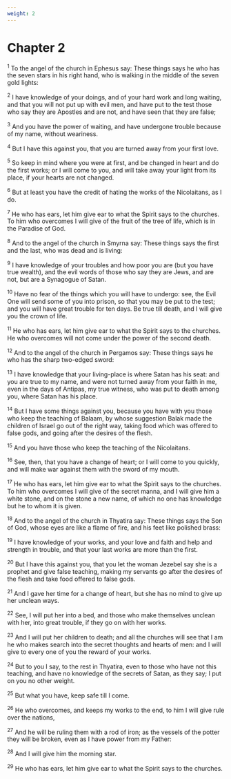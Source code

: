 ```yaml
---
weight: 2
---
```


# Chapter 2

<sup>1</sup> To the angel of the church in Ephesus say: These things says he who has the seven stars in his right hand, who is walking in the middle of the seven gold lights: 

<sup>2</sup> I have knowledge of your doings, and of your hard work and long waiting, and that you will not put up with evil men, and have put to the test those who say they are Apostles and are not, and have seen that they are false; 

<sup>3</sup> And you have the power of waiting, and have undergone trouble because of my name, without weariness. 

<sup>4</sup> But I have this against you, that you are turned away from your first love. 

<sup>5</sup> So keep in mind where you were at first, and be changed in heart and do the first works; or I will come to you, and will take away your light from its place, if your hearts are not changed. 

<sup>6</sup> But at least you have the credit of hating the works of the Nicolaitans, as I do. 

<sup>7</sup> He who has ears, let him give ear to what the Spirit says to the churches. To him who overcomes I will give of the fruit of the tree of life, which is in the Paradise of God. 

<sup>8</sup> And to the angel of the church in Smyrna say: These things says the first and the last, who was dead and is living: 

<sup>9</sup> I have knowledge of your troubles and how poor you are (but you have true wealth), and the evil words of those who say they are Jews, and are not, but are a Synagogue of Satan. 

<sup>10</sup> Have no fear of the things which you will have to undergo: see, the Evil One will send some of you into prison, so that you may be put to the test; and you will have great trouble for ten days. Be true till death, and I will give you the crown of life. 

<sup>11</sup> He who has ears, let him give ear to what the Spirit says to the churches. He who overcomes will not come under the power of the second death. 

<sup>12</sup> And to the angel of the church in Pergamos say: These things says he who has the sharp two-edged sword: 

<sup>13</sup> I have knowledge that your living-place is where Satan has his seat: and you are true to my name, and were not turned away from your faith in me, even in the days of Antipas, my true witness, who was put to death among you, where Satan has his place. 

<sup>14</sup> But I have some things against you, because you have with you those who keep the teaching of Balaam, by whose suggestion Balak made the children of Israel go out of the right way, taking food which was offered to false gods, and going after the desires of the flesh. 

<sup>15</sup> And you have those who keep the teaching of the Nicolaitans. 

<sup>16</sup> See, then, that you have a change of heart; or I will come to you quickly, and will make war against them with the sword of my mouth. 

<sup>17</sup> He who has ears, let him give ear to what the Spirit says to the churches. To him who overcomes I will give of the secret manna, and I will give him a white stone, and on the stone a new name, of which no one has knowledge but he to whom it is given. 

<sup>18</sup> And to the angel of the church in Thyatira say: These things says the Son of God, whose eyes are like a flame of fire, and his feet like polished brass: 

<sup>19</sup> I have knowledge of your works, and your love and faith and help and strength in trouble, and that your last works are more than the first. 

<sup>20</sup> But I have this against you, that you let the woman Jezebel say she is a prophet and give false teaching, making my servants go after the desires of the flesh and take food offered to false gods. 

<sup>21</sup> And I gave her time for a change of heart, but she has no mind to give up her unclean ways. 

<sup>22</sup> See, I will put her into a bed, and those who make themselves unclean with her, into great trouble, if they go on with her works. 

<sup>23</sup> And I will put her children to death; and all the churches will see that I am he who makes search into the secret thoughts and hearts of men: and I will give to every one of you the reward of your works. 

<sup>24</sup> But to you I say, to the rest in Thyatira, even to those who have not this teaching, and have no knowledge of the secrets of Satan, as they say; I put on you no other weight. 

<sup>25</sup> But what you have, keep safe till I come. 

<sup>26</sup> He who overcomes, and keeps my works to the end, to him I will give rule over the nations, 

<sup>27</sup> And he will be ruling them with a rod of iron; as the vessels of the potter they will be broken, even as I have power from my Father: 

<sup>28</sup> And I will give him the morning star. 

<sup>29</sup> He who has ears, let him give ear to what the Spirit says to the churches. 


